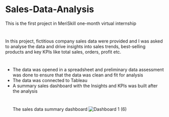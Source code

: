 # Sales-Data-Analysis
This is the first project in MeriSkill one-month virtual internship
#
In this project, fictitious company sales data were provided and I was asked to analyse the data and drive insights into sales trends, best-selling products and key KPIs like total sales, orders, profit etc.
#
* The data was opened in a spreadsheet and preliminary data assessment was done to ensure that the data was clean and fit for analysis
* The data was connected to Tableau
* A summary sales dashboard with the Insights and KPIs was built after the analysis
  #
  The sales data summary dashboard
  ![Dashboard 1 (6)](https://github.com/DataStance1/Sales-Data-Analysis/assets/114801619/c5728a45-2427-4082-aca4-ea9e67de61b8)

